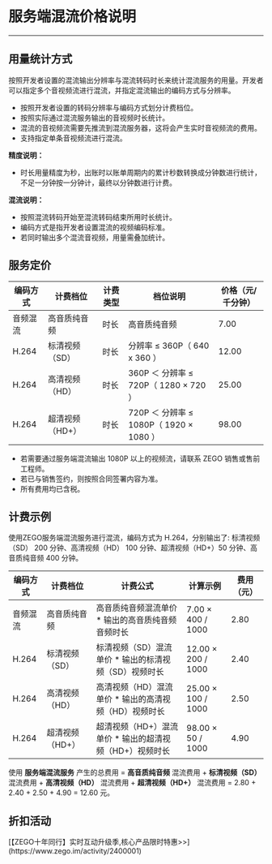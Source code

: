 # 服务端混流价格说明

---

## 用量统计方式

按照开发者设置的混流输出分辨率与混流转码时长来统计混流服务的用量。开发者可以指定多个音视频流进行混流，并指定混流输出的编码方式与分辨率。

- 按照开发者设置的转码分辨率与编码方式划分计费档位。
- 按照实际通过混流服务输出的音视频时长统计。
- 混流的音视频流需要先推流到混流服务器，这将会产生实时音视频流的费用。
- 支持指定单条音视频流进行混流。

<Note title="说明">

**精度说明：**
 - 时长用量精度为秒，出账时以账单周期内的累计秒数转换成分钟数进行统计，不足一分钟按一分钟计，最终以分钟数进行计费。

**混流说明：**

 - 按照混流转码开始至混流转码结束所用时长统计。
 - 编码方式是指开发者设置混流的视频编码标准。
 - 若同时输出多个混流音视频，用量需叠加统计。
</Note>

## 服务定价

|编码方式|计费档位|计费类型|档位说明|价格（元/千分钟）|
|-|-|-|-|-|
|音频混流|高音质纯音频|时长|高音质纯音频|7.00|
|H.264|标清视频（SD）|时长|分辨率 ≤ 360P（ 640 x 360 ）|12.00|
|H.264|高清视频（HD）|时长|360P ＜ 分辨率 ≤ 720P（ 1280 × 720 ）|25.00|
|H.264|超清视频（HD+）|时长|720P ＜ 分辨率 ≤ 1080P（ 1920 × 1080 ）|98.00|

<Note title="说明">


- 若需要通过服务端混流输出 1080P 以上的视频流，请联系 ZEGO 销售或售前工程师。  
- 若已与销售签约，则按照合同签署内容为准。  
- 所有费用均已含税。
</Note>



## 计费示例


使用ZEGO服务端混流服务进行混流，编码方式为 H.264，分别输出了:
标清视频（SD） 200 分钟、高清视频（HD） 100 分钟、超清视频（HD+）50 分钟、高音质纯音频 400 分钟。

|编码方式|计费档位|计费公式|计算示例|费用（元）|
|-|-|-|-|-|
|音频混流|高音质纯音频|高音质纯音频混流单价 * 输出的高音质纯音频音频时长|7.00 × 400 / 1000|2.80|
|H.264|标清视频（SD）|标清视频（SD）混流单价 * 输出的标清视频（SD）视频时长|12.00 × 200 / 1000|2.40|
|H.264|高清视频（HD）|高清视频（HD）混流单价 * 输出的高清视频（HD）视频时长|25.00 × 100 / 1000|2.50|
|H.264|超清视频（HD+）|超清视频（HD+）混流单价 * 输出的超清视频（HD+）视频时长|98.00 × 50 / 1000|4.90|

使用 **服务端混流服务** 产生的总费用 = **高音质纯音频** 混流费用 + **标清视频（SD）** 混流费用 + **高清视频（HD）** 混流费用 + **超清视频（HD+）** 混流费用 = 2.80 + 2.40 + 2.50 + 4.90 = 12.60 元。


## 折扣活动

<Note title="说明">
[【ZEGO十年同行】实时互动升级季,核心产品限时特惠>>](https://www.zego.im/activity/2400001)
</Note>
<Content />